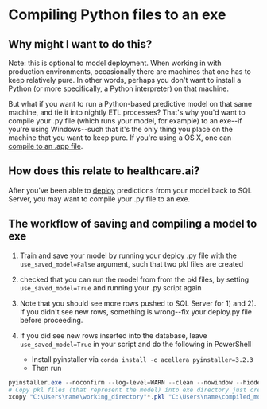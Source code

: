 # Compiling Python files to an exe

## Why might I want to do this?

Note: this is optional to model deployment. When working in with
production environments, occasionally there are machines that one has to
keep relatively pure. In other words, perhaps you don't want to install
a Python (or more specifically, a Python interpreter) on that machine.

But what if you want to run a Python-based predictive model on that same
machine, and tie it into nightly ETL processes? That's why you'd want to
compile your .py file (which runs your model, for example) to an exe--if
you're using Windows--such that it's the only thing you place on the
machine that you want to keep pure. If you're using a OS X, one can
[compile to an .app file](https://pythonhosted.org/py2app/).

## How does this relate to healthcare.ai?

After you've been able to [deploy](http://healthcare.ai/py/deploy.html)
predictions from your model back to SQL Server, you may want to compile
your .py file to an exe.

## The workflow of saving and compiling a model to exe

1)  Train and save your model by running your
    [deploy](http://healthcare.ai/py/deploy.html) .py file with the
    `use_saved_model=False` argument, such that two pkl files are
    created
2)  checked that you can run the model from from the pkl files, by
    setting `use_saved_model=True` and running your .py script again
3)  Note that you should see more rows pushed to SQL Server for 1) and
    2). If you didn't see new rows, something is wrong--fix your
    deploy.py file before proceeding.
4)  If you did see new rows inserted into the database, leave
    `use_saved_model=True` in your script and do the following in
    PowerShell

    -   Install pyinstaller via
        `conda install -c acellera pyinstaller=3.2.3`
    -   Then run

```powershell
pyinstaller.exe --noconfirm --log-level=WARN --clean --nowindow --hidden-import=sklearn.tree._utils --name name_of_executable "C:\Users\name\deploy_script.py" --distpath "C:\Users\name\compiled_model_folder" 
# Copy pkl files (that represent the model) into exe directory just created
xcopy "C:\Users\name\working_directory"*.pkl "C:\Users\name\compiled_model_folder" /Y
```

